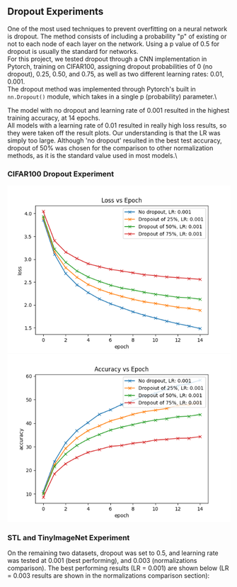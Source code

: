 ## Dropout Experiments
One of the most used techniques to prevent overfitting on a neural network is dropout. The method consists of including a probability "p" of existing or not to each node of each layer on the network. Using a p value of 0.5 for dropout is usually the standard for networks.\
For this project, we tested dropout through a CNN implementation in Pytorch, training on CIFAR100, assigning dropout probabilities of 0 (no dropout), 0.25, 0.50, and 0.75, as well as two different learning rates: 0.01, 0.001.\
The dropout method was implemented through Pytorch's built in `nn.Dropout()` module, which takes in a single p (probability) parameter.\

The model with no dropout and learning rate of 0.001 resulted in the highest training accuracy, at 14 epochs.\
All models with a learning rate of 0.01 resulted in really high loss results, so they were taken off the result plots. Our understanding is that the LR was simply too large.
Although 'no dropout' resulted in the best test accuracy, dropout of 50% was chosen for the comparison to other normalization methods, as it is the standard value used in most models.\

### CIFAR100 Dropout Experiment
![Dropout Training Loss on CIFAR100](./images/DO_training_loss.png)
![Dropout Training Accuracy on CIFAR100](./images/DO_training_acc.png)

### STL and TinyImageNet Experiment
On the remaining two datasets, dropout was set to 0.5, and learning rate was tested at 0.001 (best performing), and 0.003 (normalizations comparison). The best performing results (LR = 0.001) are shown below (LR = 0.003 results are shown in the normalizations comparison section):
